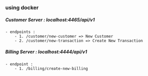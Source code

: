 ### using docker
##### Customer Server : localhost:4465/api/v1
    - endpoints : 
        - 1. /customer/new-customer => New Customer
        - 2. /customer/new-transaction => Create New Transaction

##### Billing Server : localhost:4444/api/v1
    - endpoint :
        - 1. /billing/create-new-billing

